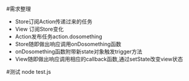 #需求整理
- Store订阅Action传递过来的任务
- View 订阅Store变化
- Action发布任务action.dosomething
- Store随即做出响应调用onDosomething函数
- onDosomething函数附带新state对象触发trigger方法
- View随即做出响应调用相应的callback函数,通过setState改变view状态

#测试
node test.js

